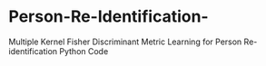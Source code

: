 # Person-Re-Identification-
Multiple Kernel Fisher Discriminant Metric Learning for Person Re-identification Python Code
